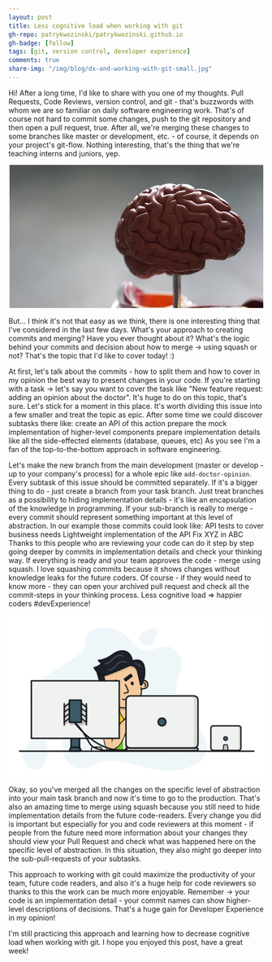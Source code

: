 ```yaml
---
layout: post
title: Less cognitive load when working with git
gh-repo: patrykwozinski/patrykwozinski.github.io
gh-badge: [follow]
tags: [git, version control, developer experience]
comments: true
share-img: "/img/blog/dx-and-working-with-git-small.jpg"
---
```


Hi! After a long time, I'd like to share with you one of my thoughts. Pull Requests, Code Reviews, version control, and git - that's buzzwords with whom we are so familiar on daily software engineering work. That's of course not hard to commit some changes, push to the git repository and then open a pull request, true. After all, we're merging these changes to some branches like master or development, etc. - of course, it depends on your project's git-flow. Nothing interesting, that's the thing that we're teaching interns and juniors, yep.

<p align="center">
    <img src="/img/blog/dx-and-working-with-git.jpg" alt="Developer Experience and Cognitive load"/>
</p>

But... I think it's not that easy as we think, there is one interesting thing that I've considered in the last few days. What's your approach to creating commits and merging? Have you ever thought about it? What's the logic behind your commits and decision about how to merge -> using squash or not? That's the topic that I'd like to cover today! :)

At first, let's talk about the commits - how to split them and how to cover in my opinion the best way to present changes in your code. If you're starting with a task -> let's say you want to cover the task like "New feature request: adding an opinion about the doctor". It's huge to do on this topic, that's sure. Let's stick for a moment in this place. It's worth dividing this issue into a few smaller and treat the topic as epic. After some time we could discover subtasks there like:
create an API of this action
prepare the mock implementation of higher-level components
prepare implementation details like all the side-effected elements (database, queues, etc)
As you see I'm a fan of the top-to-the-bottom approach in software engineering.

Let's make the new branch from the main development (master or develop - up to your company's process) for a whole epic like `add-doctor-opinion`. Every subtask of this issue should be committed separately. If it's a bigger thing to do - just create a branch from your task branch. Just treat branches as a possibility to hiding implementation details - it's like an encapsulation of the knowledge in programming. If your sub-branch is really to merge - every commit should represent something important at this level of abstraction. In our example those commits could look like:
API tests to cover business needs
Lightweight implementation of the API
Fix XYZ in ABC
Thanks to this people who are reviewing your code can do it step by step going deeper by commits in implementation details and check your thinking way. If everything is ready and your team approves the code - merge using squash. I love squashing commits because it shows changes without knowledge leaks for the future coders. Of course - if they would need to know more - they can open your archived pull request and check all the commit-steps in your thinking process. Less cognitive load => happier coders #devExperience!

<p align="center">
    <img src="/img/blog/dx-and-working-with-git.gif" alt="Developer Experience and Cognitive load"/>
</p>

Okay, so you've merged all the changes on the specific level of abstraction into your main task branch and now it's time to go to the production. That's also an amazing time to merge using squash because you still need to hide implementation details from the future code-readers. Every change you did is important but especially for you and code reviewers at this moment - if people from the future need more information about your changes they should view your Pull Request and check what was happened here on the specific level of abstraction. In this situation, they also might go deeper into the sub-pull-requests of your subtasks.

This approach to working with git could maximize the productivity of your team, future code readers, and also it's a huge help for code reviewers so thanks to this the work can be much more enjoyable. Remember -> your code is an implementation detail - your commit names can show higher-level descriptions of decisions. That's a huge gain for Developer Experience in my opinion!

I'm still practicing this approach and learning how to decrease cognitive load when working with git. I hope you enjoyed this post, have a great week!
